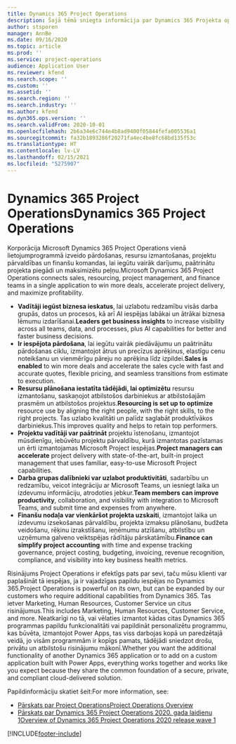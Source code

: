 ```yaml
---
title: Dynamics 365 Project Operations
description: Šajā tēmā sniegta informācija par Dynamics 365 Projekta operācijām.
author: stsporen
manager: AnnBe
ms.date: 09/16/2020
ms.topic: article
ms.prod: ''
ms.service: project-operations
audience: Application User
ms.reviewer: kfend
ms.search.scope: ''
ms.custom: ''
ms.assetid: ''
ms.search.region: ''
ms.search.industry: ''
ms.author: kfend
ms.dyn365.ops.version: ''
ms.search.validFrom: 2020-10-01
ms.openlocfilehash: 2b6a34e6c744e4b8ad9400f05844fefa005536a1
ms.sourcegitcommit: fa32b1893286f20271fa4ec4be8fc68bd135f53c
ms.translationtype: HT
ms.contentlocale: lv-LV
ms.lasthandoff: 02/15/2021
ms.locfileid: "5275907"
---
```

# <a name="dynamics-365-project-operations"></a><span data-ttu-id="2890d-103">Dynamics 365 Project Operations</span><span class="sxs-lookup"><span data-stu-id="2890d-103">Dynamics 365 Project Operations</span></span>

<span data-ttu-id="2890d-104">Korporācija Microsoft Dynamics 365 Project Operations vienā lietojumprogrammā izveido pārdošanas, resursu izmantošanas, projektu pārvaldības un finanšu komandas, lai iegūtu vairāk darījumu, paātrinātu projekta piegādi un maksimizētu peļņu.</span><span class="sxs-lookup"><span data-stu-id="2890d-104">Microsoft Dynamics 365 Project Operations connects sales, resourcing, project management, and finance teams in a single application to win more deals, accelerate project delivery, and maximize profitability.</span></span>

-   <span data-ttu-id="2890d-105">**Vadītāji iegūst biznesa ieskatus**, lai uzlabotu redzamību visās darba grupās, datos un procesos, kā arī AI iespējas labākai un ātrākai biznesa lēmumu izdarīšanai.</span><span class="sxs-lookup"><span data-stu-id="2890d-105">**Leaders get business insights** to increase visibility across all teams, data, and processes, plus AI capabilities for better and faster business decisions.</span></span>
-   <span data-ttu-id="2890d-106">**Ir iespējota pārdošana**, lai iegūtu vairāk piedāvājumu un paātrinātu pārdošanas ciklu, izmantojot ātrus un precīzus aprēķinus, elastīgu cenu noteikšanu un vienmērīgu pāreju no aprēķina līdz izpildei.</span><span class="sxs-lookup"><span data-stu-id="2890d-106">**Sales is enabled** to win more deals and accelerate the sales cycle with fast and accurate quotes, flexible pricing, and seamless transitions from estimate to execution.</span></span>
-   <span data-ttu-id="2890d-107">**Resursu plānošana iestatīta tādējādi, lai optimizētu** resursu izmantošanu, saskaņojot atbilstošos darbiniekus ar atbilstošajām prasmēm un atbilstošos projektus.</span><span class="sxs-lookup"><span data-stu-id="2890d-107">**Resourcing is set up to optimize** resource use by aligning the right people, with the right skills, to the right projects.</span></span> <span data-ttu-id="2890d-108">Tas uzlabo kvalitāti un palīdz saglabāt produktīvākos darbiniekus.</span><span class="sxs-lookup"><span data-stu-id="2890d-108">This improves quality and helps to retain top performers.</span></span>
-   <span data-ttu-id="2890d-109">**Projektu vadītāji var paātrināt** projektu īstenošanu, izmantojot mūsdienīgu, iebūvētu projektu pārvaldību, kurā izmantotas pazīstamas un ērti izmantojamas Microsoft Project iespējas.</span><span class="sxs-lookup"><span data-stu-id="2890d-109">**Project managers can accelerate** project delivery with state-of-the-art, built-in project management that uses familiar, easy-to-use Microsoft Project capabilities.</span></span>
-   <span data-ttu-id="2890d-110">**Darba grupas dalībnieki var uzlabot produktivitāti**, sadarbību un redzamību, veicot integrāciju ar Microsoft Teams, un iesniegt laika un izdevumu informāciju, atrodoties jebkur.</span><span class="sxs-lookup"><span data-stu-id="2890d-110">**Team members can improve productivity**, collaboration, and visibility with integration to Microsoft Teams, and submit time and expenses from anywhere.</span></span>
-   <span data-ttu-id="2890d-111">**Finanšu nodaļa var vienkāršot projekta uzskaiti**, izmantojot laika un izdevumu izsekošanas pārvaldību, projekta izmaksu plānošanu, budžeta veidošanu, rēķinu izrakstīšanu, ieņēmumu atzīšanu, atbilstību un uzņēmuma galveno veiktspējas rādītāju pārskatāmību.</span><span class="sxs-lookup"><span data-stu-id="2890d-111">**Finance can simplify project accounting** with time and expense tracking governance, project costing, budgeting, invoicing, revenue recognition, compliance, and visibility into key business health metrics.</span></span>

<span data-ttu-id="2890d-112">Risinājums Project Operations ir efektīgs pats par sevi, taču mūsu klienti var paplašināt tā iespējas, ja ir vajadzīgas papildu iespējas no Dynamics 365.</span><span class="sxs-lookup"><span data-stu-id="2890d-112">Project Operations is powerful on its own, but can be expanded by our customers who require additional capabilities from Dynamics 365.</span></span> <span data-ttu-id="2890d-113">Tas ietver Marketing, Human Resources, Customer Service un citus risinājumus.</span><span class="sxs-lookup"><span data-stu-id="2890d-113">This includes Marketing, Human Resources, Customer Service, and more.</span></span> <span data-ttu-id="2890d-114">Neatkarīgi no tā, vai vēlaties izmantot kādas citas Dynamics 365 programmas papildu funkcionalitāti vai papildināt personalizētu programmu, kas būvēta, izmantojot Power Apps, tas viss darbojas kopā un paredzētajā veidā, jo visām programmām ir kopīgs pamats, tādējādi sniedzot drošu, privātu un atbilstošu risinājumu mākonī.</span><span class="sxs-lookup"><span data-stu-id="2890d-114">Whether you want the additional functionality of another Dynamics 365 application or to add on a custom application built with Power Apps, everything works together and works like you expect because they share the common foundation of a secure, private, and compliant cloud-delivered solution.</span></span>

<span data-ttu-id="2890d-115">Papildinformāciju skatiet šeit:</span><span class="sxs-lookup"><span data-stu-id="2890d-115">For more information, see:</span></span>

- [<span data-ttu-id="2890d-116">Pārskats par Project Operations</span><span class="sxs-lookup"><span data-stu-id="2890d-116">Project Operations Overview</span></span>](https://dynamics.microsoft.com/en-us/project-operations/overview/)
- [<span data-ttu-id="2890d-117">Pārskats par Dynamics 365 Project Operations 2020. gada laidienu 1</span><span class="sxs-lookup"><span data-stu-id="2890d-117">Overview of Dynamics 365 Project Operations 2020 release wave 1</span></span>](https://docs.microsoft.com/dynamics365-release-plan/2020wave1/dynamics365-project-operations/)



[!INCLUDE[footer-include](includes/footer-banner.md)]